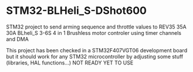 # STM32-BLHeli_S-DShot600
STM32 project to send arming sequence and throttle values to REV35 35A 30A BLheli_S 3-6S 4 in 1 Brushless motor controler using timer channels and DMA

This project has been checked in a STM32F407VGT06 development board but it should work for any STM32 microcontroller by adjusting some stuff (libraries, HAL functions...)
NOT READY YET TO USE
